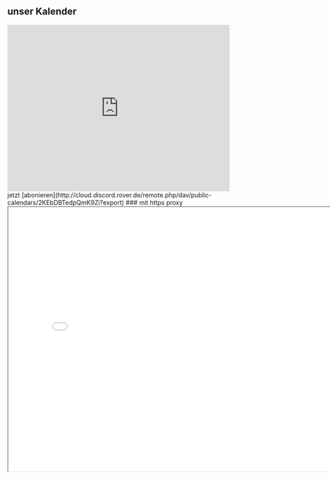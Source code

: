 <style>
  .responsiveCal {
 
position: relative; padding-bottom: 75%; height: 0; overflow: hidden;
 
}
 
.responsiveCal iframe {
 
position: absolute; top:0; left: 0; width: 100%; height: 100%;
 
}
</style>
## unser Kalender

<div class="responsiveCal">
<iframe width="800" height="600" style="border: 0" frameborder="0" src="http://cloud.discord.rover.de/apps/calendar/embed/2KEbDBTedpQmK9Zi"></iframe>
</div>
jetzt [abonieren](http://cloud.discord.rover.de/remote.php/dav/public-calendars/2KEbDBTedpQmK9Zi?export)
### mit https proxy
<iframe width="800" height="600" src="<iframe src="https://www.google.ie/gwt/x?u=http://cloud.discord.rover.de/apps/calendar/embed/2KEbDBTedpQmK9Zi"></frame>
